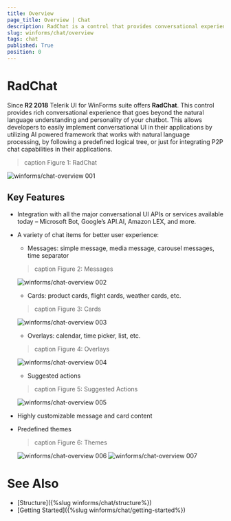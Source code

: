 ```yaml
---
title: Overview
page_title: Overview | Chat
description: RadChat is a control that provides conversational experience
slug: winforms/chat/overview 
tags: chat
published: True
position: 0 
---
```


# RadChat

Since **R2 2018** Telerik UI for WinForms suite offers **RadChat**. This control provides rich conversational experience that goes beyond the natural language understanding and personality of your chatbot. This allows developers to easily implement conversational UI in their applications by utilizing AI powered framework that works with natural language processing, by following a predefined logical tree, or just for integrating P2P chat capabilities in their applications. 

>caption Figure 1: RadChat

![winforms/chat-overview 001](images/chat-overview001.gif) 

## Key Features

- Integration with all the major conversational UI APIs or services available today – Microsoft Bot, Google’s API.AI, Amazon LEX, and more. 
- A variety of chat items for better user experience:
	* Messages: simple message, media message, carousel messages, time separator
	>caption Figure 2: Messages

	![winforms/chat-overview 002](images/chat-overview002.png) 
	* Cards: product cards, flight cards, weather cards, etc.
	>caption Figure 3: Cards

	![winforms/chat-overview 003](images/chat-overview003.gif) 
	* Overlays: calendar, time picker, list, etc.
	>caption Figure 4: Overlays

	![winforms/chat-overview 004](images/chat-overview004.gif) 
	* Suggested actions
	>caption Figure 5: Suggested Actions

	![winforms/chat-overview 005](images/chat-overview005.png) 
- Highly customizable message and card content
- Predefined themes
	>caption Figure 6: Themes

	![winforms/chat-overview 006](images/chat-overview006.png) 
	![winforms/chat-overview 007](images/chat-overview007.png) 

# See Also

* [Structure]({%slug winforms/chat/structure%})
* [Getting Started]({%slug winforms/chat/getting-started%})
 
        
